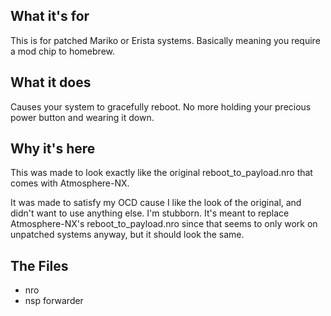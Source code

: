 ## What it's for
This is for patched Mariko or Erista systems. Basically meaning you require a mod chip to homebrew.

## What it does
Causes your system to gracefully reboot. No more holding your precious power button and wearing it down. 


## Why it's here
This was made to look exactly like the original reboot_to_payload.nro that comes with Atmosphere-NX.

It was made to satisfy my OCD cause I like the look of the original, and didn't want to use anything else. I'm stubborn. It's meant to replace Atmosphere-NX's reboot_to_payload.nro since that seems to only work on unpatched systems anyway, but it should look the same.

## The Files
- nro
- nsp forwarder
